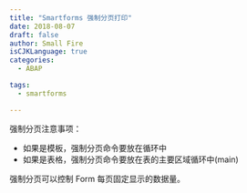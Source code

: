```yaml
---
title: "Smartforms 强制分页打印"
date: 2018-08-07
draft: false
author: Small Fire
isCJKLanguage: true
categories: 
  - ABAP

tags: 
  - smartforms

---
```




强制分页注意事项：

- 如果是模板，强制分页命令要放在循环中
- 如果是表格，强制分页命令要放在表的主要区域循环中(main)

强制分页可以控制 Form 每页固定显示的数据量。

